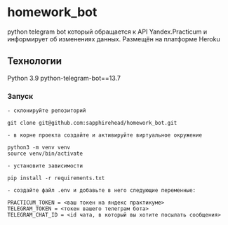 # homework_bot
python telegram bot который обращается к API Yandex.Practicum и информирует об изменениях данных. Размещён на платформе Heroku

## Технологии

Python 3.9
python-telegram-bot==13.7

### Запуск

    - склонируйте репозиторий

```git clone git@github.com:sapphirehead/homework_bot.git```

    - в корне проекта создайте и активируйте виртуальное окружение

```
python3 -m venv venv
source venv/bin/activate
```

    - установите зависимости

```pip install -r requirements.txt```

    - создайте файл .env и добавьте в него следующие переменные:

```
PRACTICUM_TOKEN = <ваш токен на яндекс практикуме>
TELEGRAM_TOKEN = <токен вашего телеграм бота>
TELEGRAM_CHAT_ID = <id чата, в который вы хотите посылать сообщения>
```


